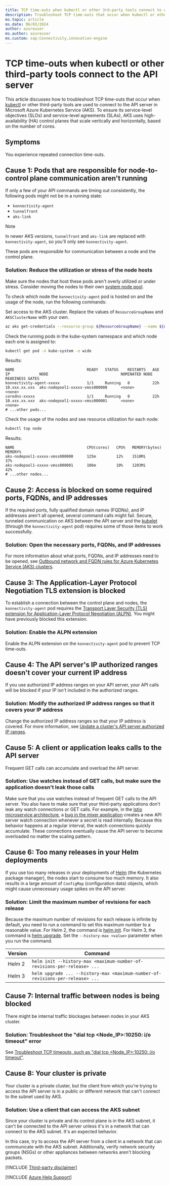 ```yaml
---
title: TCP time-outs when kubectl or other 3rd-party tools connect to API
description: Troubleshoot TCP time-outs that occur when kubectl or other third-party tools connect to the API server in Azure Kubernetes Service (AKS).
ms.topic: article
ms.date: 06/03/2024
author: azureuser
ms.author: azureuser
ms.custom: sap:Connectivity,innovation-engine
---
```


# TCP time-outs when kubectl or other third-party tools connect to the API server

This article discusses how to troubleshoot TCP time-outs that occur when [kubectl](https://kubernetes.io/docs/reference/kubectl/) or other third-party tools are used to connect to the API server in Microsoft Azure Kubernetes Service (AKS). To ensure its service-level objectives (SLOs) and service-level agreements (SLAs), AKS uses high-availability (HA) control planes that scale vertically and horizontally, based on the number of cores.

## Symptoms

You experience repeated connection time-outs.

## Cause 1: Pods that are responsible for node-to-control plane communication aren't running

If only a few of your API commands are timing out consistently, the following pods might not be in a running state:

- `konnectivity-agent`
- `tunnelfront`
- `aks-link`

> [!NOTE]
> In newer AKS versions, `tunnelfront` and `aks-link` are replaced with `konnectivity-agent`, so you'll only see `konnectivity-agent`.

These pods are responsible for communication between a node and the control plane.

### Solution: Reduce the utilization or stress of the node hosts

Make sure the nodes that host these pods aren't overly utilized or under stress. Consider moving the nodes to their own [system node pool](/azure/aks/use-system-pools).

To check which node the `konnectivity-agent` pod is hosted on and the usage of the node, run the following commands:

Set access to the AKS cluster. Replace the values of `ResourceGroupName` and `AKSClusterName` with your own.

```bash
az aks get-credentials --resource-group ${ResourceGroupName} --name ${AKSClusterName} --overwrite-existing
```

Check the running pods in the kube-system namespace and which node each one is assigned to:

```bash
kubectl get pod -n kube-system -o wide
```

Results:

<!-- expected_similarity=0.3 -->

```output
NAME                                READY   STATUS    RESTARTS   AGE     IP             NODE                                NOMINATED NODE   READINESS GATES
konnectivity-agent-xxxxx            1/1     Running   0          22h     10.xxx.xx.xxx  aks-nodepool1-xxxxx-vmss000000      <none>           <none>
coredns-xxxxx                       1/1     Running   0          22h     10.xxx.xx.xxx  aks-nodepool1-xxxxx-vmss000001      <none>           <none>
# ...other pods...
```

Check the usage of the nodes and see resource utilization for each node:

```bash
kubectl top node
```

Results:

<!-- expected_similarity=0.3 -->

```output
NAME                                CPU(cores)   CPU%   MEMORY(bytes)   MEMORY%   
aks-nodepool1-xxxxx-vmss000000      125m         12%    1510Mi          37% 
aks-nodepool1-xxxxx-vmss000001      106m         10%    1203Mi          42% 
# ...other nodes...
```

## Cause 2: Access is blocked on some required ports, FQDNs, and IP addresses

If the required ports, fully qualified domain names (FQDNs), and IP addresses aren't all opened, several command calls might fail. Secure, tunneled communication on AKS between the API server and the [kubelet](https://kubernetes.io/docs/reference/command-line-tools-reference/kubelet/) (through the `konnectivity-agent` pod) requires some of those items to work successfully.

### Solution: Open the necessary ports, FQDNs, and IP addresses

For more information about what ports, FQDNs, and IP addresses need to be opened, see [Outbound network and FQDN rules for Azure Kubernetes Service (AKS) clusters](/azure/aks/outbound-rules-control-egress).

## Cause 3: The Application-Layer Protocol Negotiation TLS extension is blocked

To establish a connection between the control plane and nodes, the `konnectivity-agent` pod requires the [Transport Layer Security (TLS) extension for Application-Layer Protocol Negotiation (ALPN)](https://datatracker.ietf.org/doc/html/rfc7301). You might have previously blocked this extension.

### Solution: Enable the ALPN extension

Enable the ALPN extension on the `konnectivity-agent` pod to prevent TCP time-outs.

## Cause 4: The API server's IP authorized ranges doesn't cover your current IP address

If you use authorized IP address ranges on your API server, your API calls will be blocked if your IP isn't included in the authorized ranges.

### Solution: Modify the authorized IP address ranges so that it covers your IP address

Change the authorized IP address ranges so that your IP address is covered. For more information, see [Update a cluster's API server authorized IP ranges](/azure/aks/api-server-authorized-ip-ranges#update-a-clusters-api-server-authorized-ip-ranges).

## Cause 5: A client or application leaks calls to the API server

Frequent GET calls can accumulate and overload the API server.

### Solution: Use watches instead of GET calls, but make sure the application doesn't leak those calls

Make sure that you use watches instead of frequent GET calls to the API server. You also have to make sure that your third-party applications don't leak any watch connections or GET calls. For example, in the [Istio microservice architecture](https://istio-releases.github.io/v0.1/docs/concepts/what-is-istio/overview.html), a [bug in the mixer application](https://github.com/istio/istio/issues/19481) creates a new API server watch connection whenever a secret is read internally. Because this behavior happens at a regular interval, the watch connections quickly accumulate. These connections eventually cause the API server to become overloaded no matter the scaling pattern.

## Cause 6: Too many releases in your Helm deployments

If you use too many releases in your deployments of [Helm](https://helm.sh/) (the Kubernetes package manager), the nodes start to consume too much memory. It also results in a large amount of `ConfigMap` (configuration data) objects, which might cause unnecessary usage spikes on the API server.

### Solution: Limit the maximum number of revisions for each release

Because the maximum number of revisions for each release is infinite by default, you need to run a command to set this maximum number to a reasonable value. For Helm 2, the command is [helm init](https://v2.helm.sh/docs/helm/#helm-init). For Helm 3, the command is [helm upgrade](https://helm.sh/docs/helm/helm_upgrade/). Set the `--history-max <value>` parameter when you run the command.

| Version | Command                                                                        |
|---------|--------------------------------------------------------------------------------|
| Helm 2  | `helm init --history-max <maximum-number-of-revisions-per-release> ...`        |
| Helm 3  | `helm upgrade ... --history-max <maximum-number-of-revisions-per-release> ...` |

## Cause 7: Internal traffic between nodes is being blocked

There might be internal traffic blockages between nodes in your AKS cluster.

### Solution: Troubleshoot the "dial tcp <Node_IP>:10250: i/o timeout" error

See [Troubleshoot TCP timeouts, such as "dial tcp <Node_IP>:10250: i/o timeout"](tcp-timeouts-dial-tcp-nodeip-10250-io-timeout.md).

## Cause 8: Your cluster is private

Your cluster is a private cluster, but the client from which you're trying to access the API server is in a public or different network that can't connect to the subnet used by AKS.

### Solution: Use a client that can access the AKS subnet

Since your cluster is private and its control plane is in the AKS subnet, it can't be connected to the API server unless it's in a network that can connect to the AKS subnet. It's an expected behavior.

In this case, try to access the API server from a client in a network that can communicate with the AKS subnet. Additionally, verify network security groups (NSGs) or other appliances between networks aren't blocking packets.

[!INCLUDE [Third-party disclaimer](../../../includes/third-party-disclaimer.md)]

[!INCLUDE [Azure Help Support](../../../includes/azure-help-support.md)]
